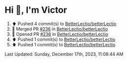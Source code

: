 <h1>Hi 👋, I'm Victor </h1>

<!--RECENT_ACTIVITY:start-->
1. ⬆️ Pushed 4 commit(s) to [BetterLectio/betterLectio](https://github.com/BetterLectio/betterLectio)<br>
2. 🎉 Merged PR [#236](https://github.com/BetterLectio/betterLectio/pull/236) in [BetterLectio/betterLectio](https://github.com/BetterLectio/betterLectio)<br>
3. 💪 Opened PR [#236](https://github.com/BetterLectio/betterLectio/pull/236) in [BetterLectio/betterLectio](https://github.com/BetterLectio/betterLectio)<br>
4. ⬆️ Pushed 1 commit(s) to [BetterLectio/betterLectio](https://github.com/BetterLectio/betterLectio)<br>
5. ⬆️ Pushed 1 commit(s) to [BetterLectio/betterLectio](https://github.com/BetterLectio/betterLectio)<br>
<!--RECENT_ACTIVITY:end-->

<!--RECENT_ACTIVITY:last_update-->
Last Updated: Sunday, December 17th, 2023, 11:08:44 AM
<!--RECENT_ACTIVITY:last_update_end-->
